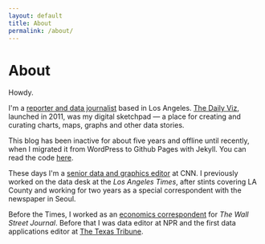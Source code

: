 ```yaml
---
layout: default
title: About
permalink: /about/
---
```


# About

<div class="about-text">
  <p>Howdy.</p>

  <p>I'm a <a href="https://www.linkedin.com/in/matthustiles">reporter and data journalist</a> based in Los Angeles. <a href="/">The Daily Viz</a>, launched in 2011, was my digital sketchpad — a place for creating and curating charts, maps, graphs and other data stories.</p>

  <p>This blog has been inactive for about five years and offline until recently, when I migrated it from WordPress to Github Pages with Jekyll. You can read the code <a href="https://github.com/stiles/thedailyviz">here</a>.</p>

  <p>These days I'm a <a href="https://www.cnn.com/profiles/matt-stiles">senior data and graphics editor</a> at CNN. I previously worked on the data desk at the <em>Los Angeles Times</em>, after stints covering LA County and working for two years as a special correspondent with the newspaper in Seoul.</p>

  <p>Before the Times, I worked as an <a href="http://topics.wsj.com/person/S/matt-stiles/8047">economics correspondent</a> for <em>The Wall Street Journal</em>. Before that I was data editor at NPR and the first data applications editor at <a href="http://www.texastribune.org">The Texas Tribune</a>.</p>
</div> 